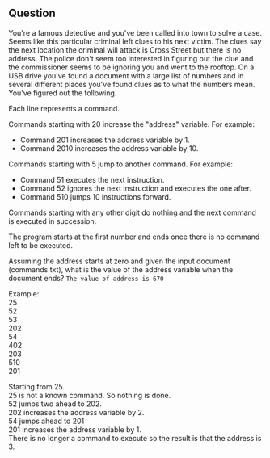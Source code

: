 ## Question 

You're a famous detective and you've been called into town to solve a case. Seems like this particular criminal left clues to his next victim. The clues say the next location the criminal will attack is Cross Street but there is no address. The police don't seem too interested in figuring out the clue and the commissioner seems to be ignoring you and went to the rooftop. On a USB drive you've found a document with a large list of numbers and in several different places you've found clues as to what the numbers mean. You've figured out the following.

Each line represents a command.

Commands starting with 20 increase the "address" variable. For example:
- Command 201 increases the address variable by 1.
- Command 2010 increases the address variable by 10.

Commands starting with 5 jump to another command. For example:
- Command 51 executes the next instruction.
- Command 52 ignores the next instruction and executes the one after.
- Command 510 jumps 10 instructions forward.

Commands starting with any other digit do nothing and the next command is executed in succession.

The program starts at the first number and ends once there is no command left to be executed.

Assuming the address starts at zero and given the input document (commands.txt), what is the value of the address variable when the document ends? `The value of address is 670`

Example:  
25  
52  
53  
202  
54  
402  
203  
510  
201  

Starting from 25.  
25 is not a known command. So nothing is done.  
52 jumps two ahead to 202.  
202 increases the address variable by 2.  
54 jumps ahead to 201  
201 increases the address variable by 1.  
There is no longer a command to execute so the result is that the address is 3.  